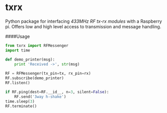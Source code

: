# txrx
Python package for interfacing _433MHz RF tx-rx modules_ with a Raspberry pi.
Offers low and high level access to transmission and message handling.

####Usage
```python
from txrx import RFMessenger
import time

def demo_printer(msg):
	print 'Received ->', str(msg)
	
RF = RFMessenger(tx_pin=tx, rx_pin=rx)
RF.subscribe(demo_printer)
RF.listen()

if RF.ping(dest=RF.__id__, n=3, silent=False):
	RF.send('3way h-shake')
time.sleep(3)
RF.terminate()